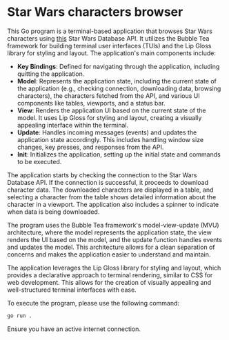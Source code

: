 # Star Wars characters browser

This Go program is a terminal-based application that browses Star Wars
characters using [this](https://starwars-databank.vercel.app/) Star
Wars Database API. It utilizes the Bubble Tea framework for building
terminal user interfaces (TUIs) and the Lip Gloss library for styling
and layout. The application's main components include:

- **Key Bindings**: Defined for navigating through the application,
  including quitting the application.
- **Model**: Represents the application state, including the current
  state of the application (e.g., checking connection, downloading
  data, browsing characters), the characters fetched from the API, and
  various UI components like tables, viewports, and a status bar.
- **View**: Renders the application UI based on the current state of
  the model. It uses Lip Gloss for styling and layout, creating a
  visually appealing interface within the terminal.
- **Update**: Handles incoming messages (events) and updates the
  application state accordingly. This includes handling window size
  changes, key presses, and responses from the API.
- **Init**: Initializes the application, setting up the initial state
  and commands to be executed.

The application starts by checking the connection to the Star Wars
Database API. If the connection is successful, it proceeds to download
character data. The downloaded characters are displayed in a table,
and selecting a character from the table shows detailed information
about the character in a viewport. The application also includes a
spinner to indicate when data is being downloaded.

The program uses the Bubble Tea framework's model-view-update (MVU)
architecture, where the model represents the application state, the
view renders the UI based on the model, and the update function
handles events and updates the model. This architecture allows for a
clean separation of concerns and makes the application easier to
understand and maintain.

The application leverages the Lip Gloss library for styling and
layout, which provides a declarative approach to terminal rendering,
similar to CSS for web development. This allows for the creation of
visually appealing and well-structured terminal interfaces with ease.

To execute the program, please use the following command:

```bash
go run .
```

Ensure you have an active internet connection.
